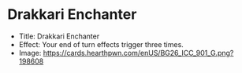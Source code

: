 # Drakkari Enchanter
- Title:  Drakkari Enchanter
- Effect:  Your end of turn effects trigger three times.
- Image:  https://cards.hearthpwn.com/enUS/BG26_ICC_901_G.png?198608
